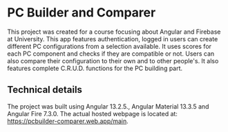 # PC Builder and Comparer

This project was created for a course focusing about Angular and Firebase at University. 
This app features authentication, logged in users can create different PC configurations from a selection available. 
It uses scores for each PC component and checks if they are compatible or not. Users can also compare their configuration to their own and to other people's. 
It also features complete C.R.U.D. functions for the PC building part.

## Technical details

The project was built using Angular 13.2.5., Angular Material 13.3.5 and Angular Fire 7.3.0.
The actual hosted webpage is located at: https://pcbuilder-comparer.web.app/main.
